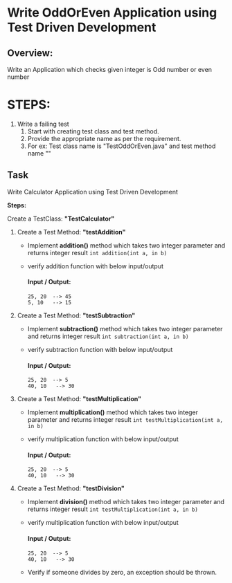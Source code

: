 # Write OddOrEven Application using Test Driven Development

## Overview:
Write an Application which checks given integer is Odd number or even number 
# STEPS:
1. Write a failing test
    1. Start with creating test class and test method.
    2. Provide the appropriate name as per the requirement.
    3. For ex: Test class name is "TestOddOrEven.java" and test method name "" 
 



## Task
Write Calculator Application using Test Driven Development

**Steps:**

Create a TestClass:  **"TestCalculator"**
1. Create a Test Method: **"testAddition"** 
   * Implement **addition()** method which takes two integer parameter and returns integer result
      `int addition(int a, in b)`
   
   * verify addition function with below input/output 
        #### Input / Output: 
         25, 20  --> 45
         5, 10   --> 15 
      
2. Create a Test Method: **"testSubtraction"**
    * Implement **subtraction()** method which takes two integer parameter and returns integer result
       `int subtraction(int a, in b)`

   * verify subtraction function with below input/output
     #### Input / Output:
         25, 20  --> 5
         40, 10   --> 30 


3. Create a Test Method: **"testMultiplication"**
    * Implement **multiplication()** method which takes two integer parameter and returns integer result
       `int testMultiplication(int a, in b)`

    * verify multiplication function with below input/output
      #### Input / Output:
          25, 20  --> 5
          40, 10   --> 30 

4. Create a Test Method: **"testDivision"**
    * Implement **division()** method which takes two integer parameter and returns integer result
      `int testMultiplication(int a, in b)`

    * verify multiplication function with below input/output
      #### Input / Output:
          25, 20  --> 5
          40, 10   --> 30 
    * Verify if someone divides by zero, an exception should be thrown.
